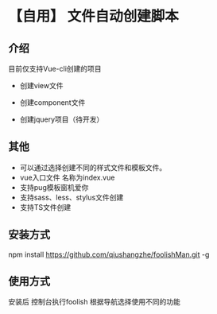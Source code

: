# 【自用】 文件自动创建脚本

## 介绍

目前仅支持Vue-cli创建的项目

- 创建view文件 

- 创建component文件

- 创建jquery项目（待开发）

## 其他

- 可以通过选择创建不同的样式文件和模板文件。
- vue入口文件 名称为index.vue 
- 支持pug模板窗机爱你
- 支持sass、less、stylus文件创建
- 支持TS文件创建

## 安装方式

npm install https://github.com/qiushangzhe/foolishMan.git -g

## 使用方式

安装后 控制台执行foolish 根据导航选择使用不同的功能
